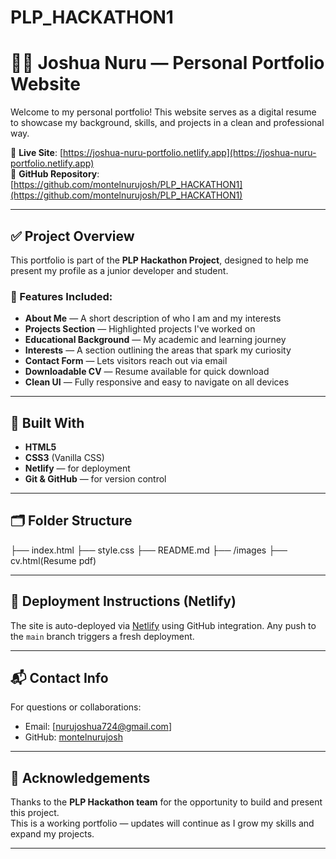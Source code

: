 # PLP_HACKATHON1
# 🧑‍💻 Joshua Nuru — Personal Portfolio Website

Welcome to my personal portfolio! This website serves as a digital resume to showcase my background, skills, and projects in a clean and professional way.

🔗 **Live Site**: [https://joshua-nuru-portfolio.netlify.app](https://joshua-nuru-portfolio.netlify.app)  
📁 **GitHub Repository**: [https://github.com/montelnurujosh/PLP_HACKATHON1](https://github.com/montelnurujosh/PLP_HACKATHON1)

---

## ✅ Project Overview

This portfolio is part of the **PLP Hackathon Project**, designed to help me present my profile as a junior developer and student.

### 🌟 Features Included:

- **About Me** — A short description of who I am and my interests  
- **Projects Section** — Highlighted projects I've worked on  
- **Educational Background** — My academic and learning journey
- **Interests** — A section outlining the areas that spark my curiosity  
- **Contact Form** — Lets visitors reach out via email  
- **Downloadable CV** — Resume available for quick download  
- **Clean UI** — Fully responsive and easy to navigate on all devices  

---

## 🔧 Built With

- **HTML5**
- **CSS3** (Vanilla CSS)
- **Netlify** — for deployment
- **Git & GitHub** — for version control

---

## 🗂️ Folder Structure
├── index.html
├── style.css
├── README.md
├── /images
├── cv.html(Resume pdf)


---

## 🚀 Deployment Instructions (Netlify)

The site is auto-deployed via [Netlify](https://www.netlify.com/) using GitHub integration. Any push to the `main` branch triggers a fresh deployment.

---

## 📬 Contact Info

For questions or collaborations:

- Email: [nurujoshua724@gmail.com] 
- GitHub: [montelnurujosh](https://github.com/montelnurujosh)

---

## 🙌 Acknowledgements

Thanks to the **PLP Hackathon team** for the opportunity to build and present this project.  
This is a working portfolio — updates will continue as I grow my skills and expand my projects.

---


